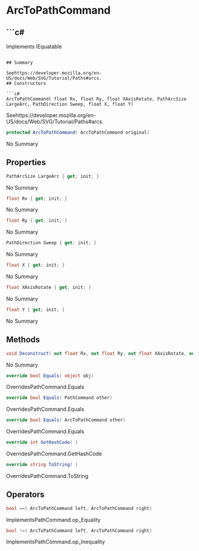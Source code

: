 # ArcToPathCommand

## ```c#
Implements IEquatable<ArcToPathCommand>
```

## Summary

Seehttps://developer.mozilla.org/en-US/docs/Web/SVG/Tutorial/Paths#arcs.
## Constructors

```c#
ArcToPathCommand( float Rx, float Ry, float XAxisRotate, PathArcSize LargeArc, PathDirection Sweep, float X, float Y) 
```
Seehttps://developer.mozilla.org/en-US/docs/Web/SVG/Tutorial/Paths#arcs.
```c#
protected ArcToPathCommand( ArcToPathCommand original) 
```
No Summary
## Properties

```c#
PathArcSize LargeArc { get; init; } 
```
No Summary
```c#
float Rx { get; init; } 
```
No Summary
```c#
float Ry { get; init; } 
```
No Summary
```c#
PathDirection Sweep { get; init; } 
```
No Summary
```c#
float X { get; init; } 
```
No Summary
```c#
float XAxisRotate { get; init; } 
```
No Summary
```c#
float Y { get; init; } 
```
No Summary
## Methods

```c#
void Deconstruct( out float Rx, out float Ry, out float XAxisRotate, out PathArcSize LargeArc, out PathDirection Sweep, out float X, out float Y) 
```
No Summary
```c#
override bool Equals( object obj) 
```
OverridesPathCommand.Equals
```c#
override bool Equals( PathCommand other) 
```
OverridesPathCommand.Equals
```c#
override bool Equals( ArcToPathCommand other) 
```
OverridesPathCommand.Equals
```c#
override int GetHashCode( ) 
```
OverridesPathCommand.GetHashCode
```c#
override string ToString( ) 
```
OverridesPathCommand.ToString
## Operators

```c#
bool ==( ArcToPathCommand left, ArcToPathCommand right) 
```
ImplementsPathCommand.op_Equality
```c#
bool !=( ArcToPathCommand left, ArcToPathCommand right) 
```
ImplementsPathCommand.op_Inequality
